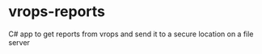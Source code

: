 # vrops-reports
 C# app to get reports from vrops and send it to a secure location on a file server
